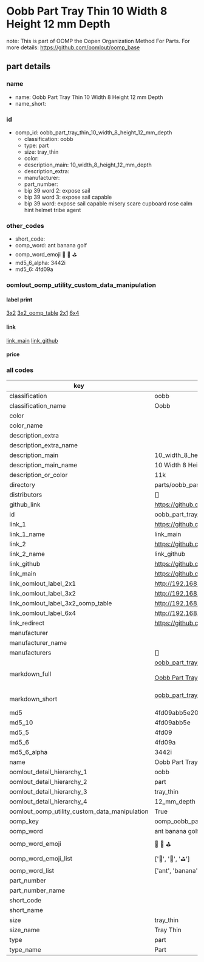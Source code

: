# Oobb Part Tray Thin 10 Width 8 Height 12 mm Depth  

note: This is part of OOMP the Oopen Organization Method For Parts. For more details: https://github.com/oomlout/oomp_base

##  part details
  







### name
* name: Oobb Part Tray Thin 10 Width 8 Height 12 mm Depth
* name_short: 
### id
* oomp_id: oobb_part_tray_thin_10_width_8_height_12_mm_depth
  * classification: oobb
  * type: part
  * size: tray_thin
  * color: 
  * description_main: 10_width_8_height_12_mm_depth
  * description_extra: 
  * manufacturer: 
  * part_number: 
  * bip 39 word 2: expose sail
  * bip 39 word 3: expose sail capable
  * bip 39 word: expose sail capable misery scare cupboard rose calm hint helmet tribe agent

### other_codes
* short_code: 
* oomp_word: ant banana golf
* oomp_word_emoji :ant: :banana: :golf:
* md5_6_alpha: 3442i
* md5_6: 4fd09a






### oomlout_oomp_utility_custom_data_manipulation
#### label print
[3x2](http://192.168.1.245:1112/?label=oomp%203442i)
[3x2_oomp_table](http://192.168.1.108:1112/?label=oomp%203442i)
[2x1](http://192.168.1.242:1112/?label=oomp%203442i)
[6x4](http://192.168.1.55:1112/?label=oomp%203442i)    

#### link

[link_main](https://github.com/oomlout/oomlout_oomp_version_1_messy/tree/main/parts/oobb_part_tray_thin_10_width_8_height_12_mm_depth) [link_github](https://github.com/oomlout/oomlout_oomp_version_1_messy/tree/main/parts/oobb_part_tray_thin_10_width_8_height_12_mm_depth)                             

#### price







### all codes 
| key | value |  
| --- | --- |  
| classification | oobb |  
| classification_name | Oobb |  
| color |  |  
| color_name |  |  
| description_extra |  |  
| description_extra_name |  |  
| description_main | 10_width_8_height_12_mm_depth |  
| description_main_name | 10 Width 8 Height 12 mm Depth |  
| description_or_color | 11k |  
| directory | parts/oobb_part_tray_thin_10_width_8_height_12_mm_depth |  
| distributors | [] |  
| github_link | https://github.com/oomlout/oomlout_oomp_part_src/tree/main/parts/oobb_part_tray_thin_10_width_8_height_12_mm_depth |  
| id | oobb_part_tray_thin_10_width_8_height_12_mm_depth |  
| link_1 | https://github.com/oomlout/oomlout_oomp_version_1_messy/tree/main/parts/oobb_part_tray_thin_10_width_8_height_12_mm_depth |  
| link_1_name | link_main |  
| link_2 | https://github.com/oomlout/oomlout_oomp_version_1_messy/tree/main/parts/oobb_part_tray_thin_10_width_8_height_12_mm_depth |  
| link_2_name | link_github |  
| link_github | https://github.com/oomlout/oomlout_oomp_version_1_messy/tree/main/parts/oobb_part_tray_thin_10_width_8_height_12_mm_depth |  
| link_main | https://github.com/oomlout/oomlout_oomp_version_1_messy/tree/main/parts/oobb_part_tray_thin_10_width_8_height_12_mm_depth |  
| link_oomlout_label_2x1 | http://192.168.1.242:1112/?label=oomp%203442i |  
| link_oomlout_label_3x2 | http://192.168.1.245:1112/?label=oomp%203442i |  
| link_oomlout_label_3x2_oomp_table | http://192.168.1.108:1112/?label=oomp%203442i |  
| link_oomlout_label_6x4 | http://192.168.1.55:1112/?label=oomp%203442i |  
| link_redirect | https://github.com/oomlout/oomlout_oomp_version_1_messy/tree/main/parts/oobb_part_tray_thin_10_width_8_height_12_mm_depth |  
| manufacturer |  |  
| manufacturer_name |  |  
| manufacturers | [] |  
| markdown_full | [oobb_part_tray_thin_10_width_8_height_12_mm_depth](none)<br>[](none)<br>[Oobb Part Tray Thin 10 Width 8 Height 12 Mm Depth](none)<br><br> |  
| markdown_short | [oobb_part_tray_thin_10_width_8_height_12_mm_depth](none)<br><br> |  
| md5 | 4fd09abb5e209780d76028da43ef8a85 |  
| md5_10 | 4fd09abb5e |  
| md5_5 | 4fd09 |  
| md5_6 | 4fd09a |  
| md5_6_alpha | 3442i |  
| name | Oobb Part Tray Thin 10 Width 8 Height 12 mm Depth |  
| oomlout_detail_hierarchy_1 | oobb |  
| oomlout_detail_hierarchy_2 | part |  
| oomlout_detail_hierarchy_3 | tray_thin |  
| oomlout_detail_hierarchy_4 | 12_mm_depth |  
| oomlout_oomp_utility_custom_data_manipulation | True |  
| oomp_key | oomp_oobb_part_tray_thin_10_width_8_height_12_mm_depth |  
| oomp_word | ant banana golf |  
| oomp_word_emoji | :ant: :banana: :golf: |  
| oomp_word_emoji_list | [':ant:', ':banana:', ':golf:'] |  
| oomp_word_list | ['ant', 'banana', 'golf'] |  
| part_number |  |  
| part_number_name |  |  
| short_code |  |  
| short_name |  |  
| size | tray_thin |  
| size_name | Tray Thin |  
| type | part |  
| type_name | Part |  
